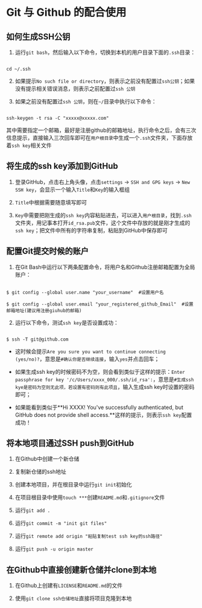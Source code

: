 # Git 与 Github 的配合使用

## 如何生成SSH公钥
1. 运行`git bash`，然后输入以下命令，切换到本机的用户目录下面的`.ssh`目录：
```
cd ~/.ssh
```
2. 如果提示`No such file or directory`，则表示之前没有配置过`ssh公钥`；如果没有提示相关错误消息，则表示之前配置过`ssh 公钥`
3. 如果之前没有配置过`ssh 公钥`，则在`~/`目录中执行以下命令：
```
ssh-keygen -t rsa -C "xxxxx@xxxxx.com"
```
其中需要指定一个邮箱，最好是注册github的邮箱地址，执行命令之后，会有三次信息提示，直接输入三次回车即可在`用户根目录`中生成一个`.ssh`文件夹，下面存放着`ssh key`相关文件

## 将生成的ssh key添加到GitHub
1. 登录GitHub，点击右上角头像，点击`settings` -> `SSH and GPG keys` -> `New SSH key`，会显示一个输入`Title`和`Key`的输入框组
2. `Title`中根据需要随意填写即可
3. `Key`中需要把刚生成的`ssh key`内容粘贴进去，可以进入`用户根目录`，找到`.ssh`文件夹，用记事本打开`id_rsa.pub`文件，这个文件中存放的就是刚才生成的`ssh key`；把文件中所有的字符串复制，粘贴到GitHub中保存即可

## 配置Git提交时候的账户
1. 在Git Bash中运行以下两条配置命令，将用户名和Github注册邮箱配置为全局账户：
```
$ git config --global user.name "your_username"  #设置用户名
$ git config --global user.email "your_registered_github_Email"  #设置邮箱地址(建议用注册giuhub的邮箱)
```
2. 运行以下命令，测试`ssh key`是否设置成功：
```
$ ssh -T git@github.com
```
 + 这时候会提示`Are you sure you want to continue connecting (yes/no)?`，意思是`#确认你是否继续连接`，输入`yes`并点击回车；
 + 如果生成ssh key的时候密码不为空，则会看到类似于这样的提示：`Enter passphrase for key '/c/Users/xxxx_000/.ssh/id_rsa':`，意思是`#生成ssh kye是密码为空则无此项，若设置有密码则有此项且`，输入生成ssh key时设置的密码即可；
 + 如果能看到类似于**Hi XXXX! You've successfully authenticated, but GitHub does not provide shell access.**这样的提示，则表示`ssh key`配置成功！

## 将本地项目通过SSH push到GitHub
1. 在Github中创建一个新仓储
2. 复制新仓储的ssh地址
3. 创建本地项目，并在根目录中运行`git init`初始化
4. 在项目根目录中使用`touch ***`创建`README.md`和`.gitignore`文件
5. 运行`git add .`
6. 运行`git commit -m "init git files"`
7. 运行`git remote add origin "粘贴复制test ssh key的ssh路径"`
8. 运行`git push -u origin master`

## 在Github中直接创建新仓储并clone到本地
1. 在Github上创建有`LICENSE`和`README.md`的文件
2. 使用`git clone ssh仓储地址`直接将项目克隆到本地